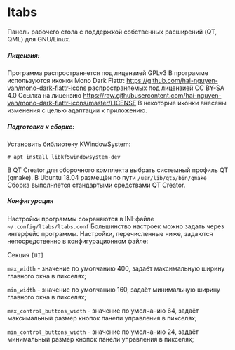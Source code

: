 # ltabs
Панель рабочего стола с поддержкой собственных расширений (QT, QML) для GNU/Linux.

##### Лицензия:
Программа распространяется под лицензией GPLv3
В программе используются иконки Mono Dark Flattr:
https://github.com/hai-nguyen-van/mono-dark-flattr-icons
распространяемых под лицензией CC BY-SA 4.0
Ссылка на лицензию https://raw.githubusercontent.com/hai-nguyen-van/mono-dark-flattr-icons/master/LICENSE
В некоторые иконки внесены изменения с целью адаптации к приложению.

##### Подготовка к сборке:
Установить библиотеку KWindowSystem:
```
# apt install libkf5windowsystem-dev
```
В QT Creator для сборочного комплекта выбрать системный профиль QT (qmake). В Ubuntu 18.04 размещён по пути `/usr/lib/qt5/bin/qmake`
Сборка выполняется стандартыми средствами QT Creator.

##### Конфигурация
Настройки программы сохраняются в INI-файле `~/.config/ltabs/ltabs.conf`
Большинство настроек можно задать через интерфейс программы. Настройки, перечисленные ниже, задаются непосредственно в конфигурационном файле:

Секция `[UI]`

`max_width` - значение по умолчанию 400, задаёт максимальную ширину главного окна в пикселях;

`min_width` - значение по умолчанию 160, задаёт минимальную ширину главного окна в пикселях;

`max_control_buttons_width` - значение по умолчанию 64, задаёт максимальный размер кнопок панели управления в пикселях;

`min_control_buttons_width` - значение по умолчанию 24, задаёт минимальный размер кнопок панели управления в пикселях;
